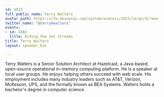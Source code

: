 ```yaml
---
id: 1023
full_public_name: Terry Walters
avatar_path: https://cfp.devnexus.com/system/avatars/1023/large/Screen_Shot_2017-11-09_at_12.16.23_PM.png?1510248007
twitter_name: "@terrymwalters"
events:
- id: 1882
  title: Riding the Jet Streams
title: Terry Walters
layout: speaker_bio

---
```

Terry Walters is a Senior Solution Architect at Hazelcast, a Java-based, open-source operational in-memory computing platform. He is a speaker at local user groups.  He enjoys helping others succeed with web scale. His employment includes many industry leaders such as AT&T, Verizon, McKesson, UPS, and the formally known as BEA Systems. Walters holds a bachelor's degree in computer science.
